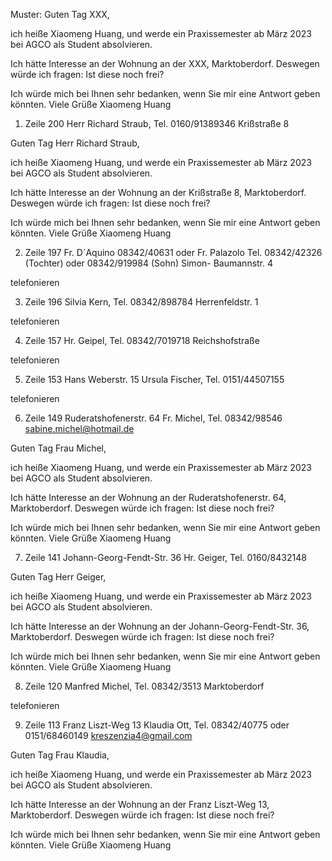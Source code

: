 Muster:
Guten Tag XXX,

ich heiße Xiaomeng Huang, und werde ein Praxissemester ab März 2023 bei AGCO als Student absolvieren. 

Ich hätte Interesse an der Wohnung an der XXX, Marktoberdorf. Deswegen würde ich fragen: 
Ist diese noch frei?

Ich würde mich bei Ihnen sehr bedanken, wenn Sie mir eine Antwort geben könnten.
Viele Grüße
Xiaomeng Huang

1. Zeile 200
Herr Richard Straub, Tel. 0160/91389346
Krißstraße 8

Guten Tag Herr Richard Straub,

ich heiße Xiaomeng Huang, und werde ein Praxissemester ab März 2023 bei AGCO als Student absolvieren. 

Ich hätte Interesse an der Wohnung an der Krißstraße 8, Marktoberdorf. Deswegen würde ich fragen: 
Ist diese noch frei?

Ich würde mich bei Ihnen sehr bedanken, wenn Sie mir eine Antwort geben könnten.
Viele Grüße
Xiaomeng Huang

2. Zeile 197
Fr. D´Aquino 08342/40631 oder Fr. Palazolo Tel. 08342/42326 (Tochter) oder 08342/919984 (Sohn)
Simon- Baumannstr. 4

telefonieren

3. Zeile 196
Silvia Kern, Tel.  08342/898784
Herrenfeldstr. 1

telefonieren

4. Zeile 157
Hr. Geipel, Tel. 08342/7019718
Reichshofstraße

telefonieren

5. Zeile 153
Hans Weberstr. 15
Ursula Fischer, Tel. 0151/44507155

telefonieren 

6. Zeile 149
Ruderatshofenerstr. 64
Fr. Michel, Tel. 08342/98546 sabine.michel@hotmail.de

Guten Tag Frau Michel,

ich heiße Xiaomeng Huang, und werde ein Praxissemester ab März 2023 bei AGCO als Student absolvieren. 

Ich hätte Interesse an der Wohnung an der Ruderatshofenerstr. 64, Marktoberdorf. Deswegen würde ich fragen: 
Ist diese noch frei?

Ich würde mich bei Ihnen sehr bedanken, wenn Sie mir eine Antwort geben könnten.
Viele Grüße
Xiaomeng Huang

7. Zeile 141
Johann-Georg-Fendt-Str. 36
Hr. Geiger, Tel. 0160/8432148

Guten Tag Herr Geiger,

ich heiße Xiaomeng Huang, und werde ein Praxissemester ab März 2023 bei AGCO als Student absolvieren. 

Ich hätte Interesse an der Wohnung an der Johann-Georg-Fendt-Str. 36, Marktoberdorf. Deswegen würde ich fragen: 
Ist diese noch frei?

Ich würde mich bei Ihnen sehr bedanken, wenn Sie mir eine Antwort geben könnten.
Viele Grüße
Xiaomeng Huang

8. Zeile 120
Manfred Michel, Tel. 08342/3513
Marktoberdorf

telefonieren

9. Zeile 113
Franz Liszt-Weg 13
Klaudia Ott, Tel. 08342/40775 oder 0151/68460149
kreszenzia4@gmail.com

Guten Tag Frau Klaudia,

ich heiße Xiaomeng Huang, und werde ein Praxissemester ab März 2023 bei AGCO als Student absolvieren. 

Ich hätte Interesse an der Wohnung an der Franz Liszt-Weg 13, Marktoberdorf. Deswegen würde ich fragen: 
Ist diese noch frei?

Ich würde mich bei Ihnen sehr bedanken, wenn Sie mir eine Antwort geben könnten.
Viele Grüße
Xiaomeng Huang




